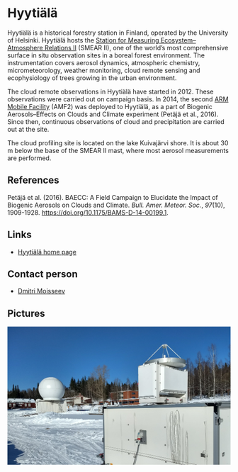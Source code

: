 # Hyytiälä

Hyytiälä is a historical forestry station in Finland, operated by the
University of Helsinki. Hyytiälä hosts the [Station for Measuring
Ecosystem–Atmosphere Relations II](https://www.atm.helsinki.fi/smear/smear-ii/)
(SMEAR II), one of the world’s most comprehensive surface in situ observation
sites in a boreal forest environment. The instrumentation covers aerosol
dynamics, atmospheric chemistry, micrometeorology, weather monitoring, cloud
remote sensing and ecophysiology of trees growing in the urban environment.

The cloud remote observations in Hyytiälä have started in 2012. These
observations were carried out on campaign basis. In 2014, the second [ARM
Mobile Facility](https://www.arm.gov/capabilities/observatories/amf) (AMF2) was
deployed to Hyytiälä, as a part of Biogenic Aerosols–Effects on Clouds and
Climate experiment (Petäjä et al., 2016). Since then, continuous observations
of cloud and precipitation are carried out at the site.

The cloud profiling site is located on the lake Kuivajärvi shore. It is about
30 m below the base of the SMEAR II mast, where most aerosol measurements are
performed.

## References

Petäjä et al. (2016). BAECC: A Field Campaign to Elucidate the Impact of
Biogenic Aerosols on Clouds and Climate. _Bull. Amer. Meteor. Soc._, _97_(10),
1909-1928. <https://doi.org/10.1175/BAMS-D-14-00199.1>.

## Links

- [Hyytiälä home page](https://www2.helsinki.fi/en/research-stations/hyytiala-forestry-field-station)

## Contact person

- [Dmitri Moisseev](mailto:dmitri.moisseev@helsinki.fi)

## Pictures

![](../img/hyytiala.jpg)
